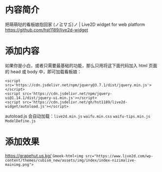 # 内容简介
把萌萌哒的看板娘抱回家 (ノ≧∇≦)ノ | Live2D widget for web platform
https://github.com/hst1189/live2d-widget

# 添加内容
如果你是小白，或者只需要最基础的功能，那么只用将这下面代码加入 html 页面的 head 或 body 中，即可加载看板娘：
```
<script src='https://cdn.jsdelivr.net/npm/jquery@3.7.1/dist/jquery.min.js'></script>
<script src='https://cdn.jsdelivr.net/npm/jquery-ui@1.14.1/dist/jquery-ui.min.js'></script>
<script src='https://cdn.jsdelivr.net/gh/hst1189/live2d-widget/autoload.js'></script>
```
autoload.js 会自动加载：`live2d.min.js` `waifu.min.css` `waifu-tips.min.js` `ModelDefine.js` 


# 添加效果
https://grapehut.us.kg/
`Gmeek-html<img src="https://www.live2d.com/wp-content/themes/cubism_new/assets/img/index/index-nizimalive-mainimg.png">`

